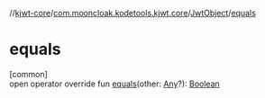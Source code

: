 //[kjwt-core](../../../index.md)/[com.mooncloak.kodetools.kjwt.core](../index.md)/[JwtObject](index.md)/[equals](equals.md)

# equals

[common]\
open operator override fun [equals](equals.md)(other: [Any](https://kotlinlang.org/api/latest/jvm/stdlib/kotlin/-any/index.html)?): [Boolean](https://kotlinlang.org/api/latest/jvm/stdlib/kotlin/-boolean/index.html)
